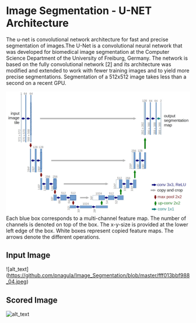 # Image Segmentation - U-NET Architecture
The u-net is convolutional network architecture for fast and precise segmentation of images.The U-Net is a convolutional neural network that was developed for biomedical image segmentation at the Computer Science Department of the University of Freiburg, Germany. The network is based on the fully convolutional network [2] and its architecture was modified and extended to work with fewer training images and to yield more precise segmentations. Segmentation of a 512x512 image takes less than a second on a recent GPU.

![alt_text](https://github.com/pnagula/Image_Classification/blob/master/UNet_Arch.jpg)
Each blue box corresponds to a multi-channel feature map. The number of channels is denoted on top of the box. The x-y-size is provided at the lower left edge of the box. White boxes represent copied feature maps. The arrows denote the different operations.

## Input Image

![alt_text] (https://github.com/pnagula/Image_Segmentation/blob/master/fff013bbf988_04.jpeg)

## Scored Image

![alt_text](https://github.com/pnagula/Image_Segmentation/blob/master/16_512.jpg)
